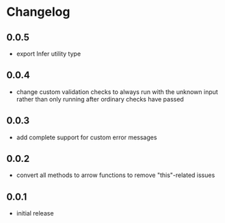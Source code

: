 # Changelog

## 0.0.5

- export Infer utility type

## 0.0.4

- change custom validation checks to always run with the unknown input rather than only running after ordinary checks have passed

## 0.0.3

- add complete support for custom error messages

## 0.0.2

- convert all methods to arrow functions to remove "this"-related issues

## 0.0.1

- initial release